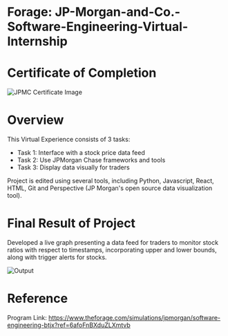 # Forage: JP-Morgan-and-Co.-Software-Engineering-Virtual-Internship

# Certificate of Completion

![JPMC Certificate Image](https://github.com/Mahi4052/JP-Morgan-Virtual-Experinece/assets/95848665/c25d9f56-132d-4f46-9348-6a2fa6bb5c09)

# Overview
This Virtual Experience consists of 3 tasks:
* Task 1: Interface with a stock price data feed
* Task 2: Use JPMorgan Chase frameworks and tools
* Task 3: Display data visually for traders

Project is edited using several tools, including Python, Javascript, React, HTML, Git and Perspective (JP Morgan's open source data visualization tool).

# Final Result of Project
Developed a live graph presenting a data feed for traders to monitor stock ratios with respect to timestamps, incorporating upper and lower bounds, along with trigger alerts for stocks. 


![Output](https://github.com/Mahi4052/JP-Morgan-Virtual-Experinece/assets/95848665/902065f9-3e7b-4bbb-a3e7-945a72ecead5)

# Reference

Program Link:
https://www.theforage.com/simulations/jpmorgan/software-engineering-btjx?ref=6afoFnBXduZLXmtvb
